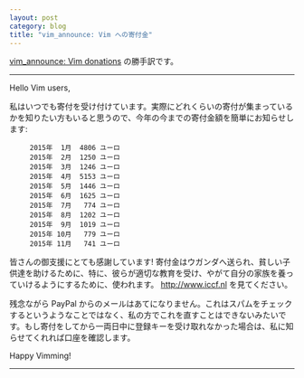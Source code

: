 ```yaml
---
layout: post
category: blog
title: "vim_announce: Vim への寄付金"
---
```


[vim_announce: Vim donations](https://groups.google.com/d/msg/vim_announce/c6qJ2aTmwvA/tix0ZhcGCgAJ) の勝手訳です。

---

Hello Vim users,

私はいつでも寄付を受け付けています。実際にどれくらいの寄付が集まっているかを知りたい方もいると思うので、今年の今までの寄付金額を簡単にお知らせします:

         2015年  1月  4806 ユーロ
         2015年  2月  1250 ユーロ
         2015年  3月  1246 ユーロ
         2015年  4月  5153 ユーロ
         2015年  5月  1446 ユーロ
         2015年  6月  1625 ユーロ
         2015年  7月   774 ユーロ
         2015年  8月  1202 ユーロ
         2015年  9月  1019 ユーロ
         2015年 10月   779 ユーロ
         2015年 11月   741 ユーロ

皆さんの御支援にとても感謝しています! 寄付金はウガンダへ送られ、貧しい子供達を助けるために、特に、彼らが適切な教育を受け、やがて自分の家族を養っていけるようにするために、使われます。
<http://www.iccf.nl> を見てください。

残念ながら PayPal からのメールはあてになりません。これはスパムをチェックするというようなことではなく、私の方でこれを直すことはできないみたいです。もし寄付をしてから一両日中に登録キーを受け取れなかった場合は、私に知らせてくれれば口座を確認します。

Happy Vimming!

---

